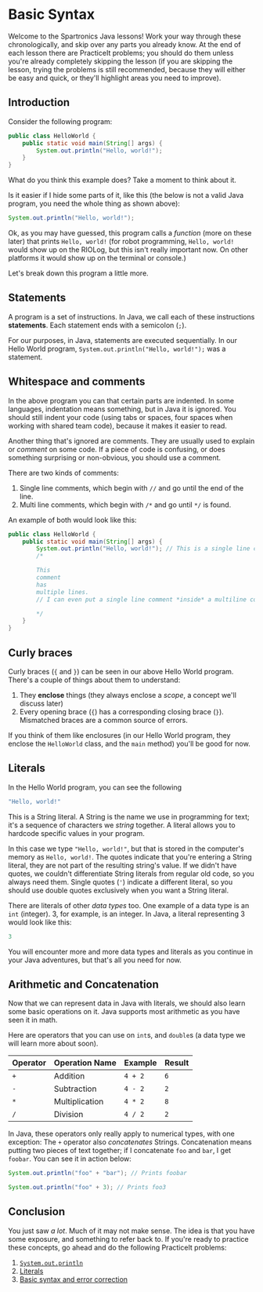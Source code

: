 # Basic Syntax
Welcome to the Spartronics Java lessons! Work your way through these
chronologically, and skip over any parts you already know. At the end of each
lesson there are PracticeIt problems; you should do them unless you're already
completely skipping the lesson (if you are skipping the lesson, trying the
problems is still recommended, because they will either be easy and quick, or
they'll highlight areas you need to improve).

## Introduction
Consider the following program:

```java
public class HelloWorld {
    public static void main(String[] args) {
        System.out.println("Hello, world!");
    }
}
```

What do you think this example does? Take a moment to think about it.

Is it easier if I hide some parts of it, like this (the below is not a valid
Java program, you need the whole thing as shown above):

```java
System.out.println("Hello, world!");
```

Ok, as you may have guessed, this program calls a _function_ (more on these later)
that prints `Hello, world!` (for robot programming, `Hello, world!` would show up
on the RIOLog, but this isn't really important now. On other platforms it would
show up on the terminal or console.)

Let's break down this program a little more.

## Statements
A program is a set of instructions. In Java, we call each of these
instructions **statements**. Each statement ends with a semicolon (`;`).

For our purposes, in Java, statements are executed sequentially.
In our Hello World program, `System.out.println("Hello, world!");` was a statement.

## Whitespace and comments
In the above program you can that certain parts are indented.
In some languages, indentation means something, but in Java it is ignored.
You should still indent your code (using tabs or spaces, four spaces when
working with shared team code), because it makes it easier to read.

Another thing that's ignored are comments. They are usually used to
explain or *comment* on some code. If a piece of code is confusing, or
does something surprising or non-obvious, you should use a comment.

There are two kinds of comments:
 1. Single line comments, which begin with `//` and go until the end of the line.
 2. Multi line comments, which begin with `/*` and go until `*/` is found.
<!-- Documentation comments -->

An example of both would look like this:

```java
public class HelloWorld {
    public static void main(String[] args) {
        System.out.println("Hello, world!"); // This is a single line comment
        /*

        This
        comment
        has
        multiple lines.
        // I can even put a single line comment *inside* a multiline comment! Commentception!?!?!?

        */
    }
}
```

## Curly braces
Curly braces (`{` and `}`) can be seen in our above Hello World program.
There's a couple of things about them to understand:

 1. They **enclose** things (they always enclose a _scope_, a concept we'll
   discuss later)
 2. Every opening brace (`{`) has a corresponding closing brace (`}`).
   Mismatched braces are a common source of errors.

If you think of them like enclosures (in our Hello World program,
they enclose the `HelloWorld` class, and the `main` method) you'll be good for now.

## Literals
In the Hello World program, you can see the following

```java
"Hello, world!"
```

This is a String literal. A String is the name we use in programming for
text; it's a sequence of characters we _string_ together.
A literal allows you to hardcode specific values in your program.

In this case we type `"Hello, world!"`, but that is stored in the
computer's memory as `Hello, world!`. The quotes indicate that you're
entering a String literal, they are not part of the resulting string's value.
If we didn't have quotes, we couldn't differentiate String literals from
regular old code, so you always need them.
Single quotes (`'`) indicate a different literal, so you should use
double quotes exclusively when you want a String literal.

There are literals of other _data types_ too. One example of a data type
is an `int` (integer). 3, for example, is an integer.
In Java, a literal representing 3 would look like this:

```java
3
```

You will encounter more and more data types and literals as you continue
in your Java adventures, but that's all you need for now.

## Arithmetic and Concatenation
Now that we can represent data in Java with literals, we should also learn some
basic operations on it. Java supports most arithmetic as you have seen it in math.

Here are operators that you can use on `int`s, and `double`s
(a data type we will learn more about soon).

| Operator | Operation Name | Example | Result |
| -------- | ------------- | ------- | ------ |
| `+` | Addition |  `4 + 2` | `6` |
| `-` | Subtraction |  `4 - 2` | `2` |
| `*` | Multiplication |  `4 * 2` | `8` |
| `/` | Division |  `4 / 2` |  `2` |

In Java, these operators only really apply to numerical types, with one exception:
The `+` operator also _concatenates_ Strings. Concatenation means putting
two pieces of text together; if I concatenate `foo` and `bar`, I get `foobar`.
You can see it in action below:

```java
System.out.println("foo" + "bar"); // Prints foobar
```

```java
System.out.println("foo" + 3); // Prints foo3
```

## Conclusion
You just saw _a lot_. Much of it may not make sense. The idea is that you have
some exposure, and something to refer back to. If you're ready to practice these
concepts, go ahead and do the following PracticeIt problems:

 1. [`System.out.println`](https://practiceit.cs.washington.edu/problem/view/bjp4/chapter1/s7%2DoutputSyntax)
 2. [Literals](https://practiceit.cs.washington.edu/problem/view/bjp4/chapter2/s1%2DlegalIntLiterals)
 3. [Basic syntax and error correction](https://practiceit.cs.washington.edu/problem/view/bjp4/chapter1/s19%2DSecretMessage%2Derrors)
